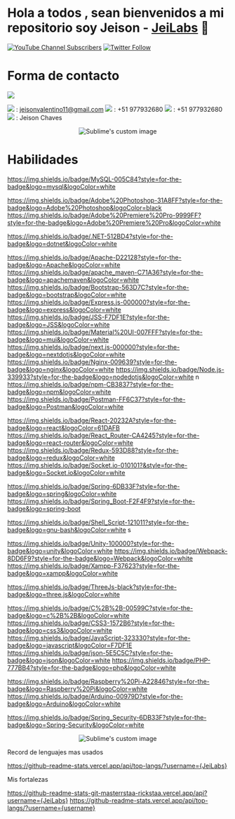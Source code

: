 # Hola a todos , sean bienvenidos a mi repositorio  soy Jeison -  [JeiLabs][youtube] 👋

[![YouTube Channel Subscribers](https://img.shields.io/youtube/channel/subscribers/UCNErMFOj7AVGZxYlSPaWw8g?logo=youtube&logoColor=red&style=for-the-badge)][youtube]
[![Twitter Follow](https://img.shields.io/twitter/follow/JeiLabs?color=1DA1F2&logo=twitter&style=for-the-badge)](https://twitter.com/intent/follow?original_referer=https%3A%2F%2Fgithub.com%2FcodeSTACKr&screen_name=codeSTACKr)

# Forma de contacto 
<a href="https://www.linkedin.com/in/jeison-chavez-18a740221/">
<img src="https://img.shields.io/badge/jeison-chavez-18a740221?style=for-the-badge&logo=linkedin&logoColor=white" />  
<a/>

<img src="https://img.shields.io/badge/Gmail-D14836?style=for-the-badge&logo=gmail&logoColor=white" />  :  jeisonvalentino11@gmail.com 
<img src="https://img.shields.io/badge/WhatsApp-25D366?style=for-the-badge&logo=whatsapp&logoColor=white" /> : +51 977932680
<img src="https://img.shields.io/badge/Telegram-2CA5E0?style=for-the-badge&logo=telegram&logoColor=white" /> : +51 977932680
  <img src="https://img.shields.io/badge/Messenger-00B2FF?style=for-the-badge&logo=messenger&logoColor=white" /> : Jeison Chaves 

<p align="center">
  <img src="https://user-images.githubusercontent.com/91108144/226403090-afb5dba1-b770-4170-af64-1c871c4087ee.gif" alt="Sublime's custom image"/>
</p>

# Habilidades  
  
  
https://img.shields.io/badge/MySQL-005C84?style=for-the-badge&logo=mysql&logoColor=white 

https://img.shields.io/badge/Adobe%20Photoshop-31A8FF?style=for-the-badge&logo=Adobe%20Photoshop&logoColor=black 
https://img.shields.io/badge/Adobe%20Premiere%20Pro-9999FF?style=for-the-badge&logo=Adobe%20Premiere%20Pro&logoColor=white 
  
https://img.shields.io/badge/.NET-512BD4?style=for-the-badge&logo=dotnet&logoColor=white 

https://img.shields.io/badge/Apache-D22128?style=for-the-badge&logo=Apache&logoColor=white    
https://img.shields.io/badge/apache_maven-C71A36?style=for-the-badge&logo=apachemaven&logoColor=white 
https://img.shields.io/badge/Bootstrap-563D7C?style=for-the-badge&logo=bootstrap&logoColor=white   
  https://img.shields.io/badge/Express.js-000000?style=for-the-badge&logo=express&logoColor=white  
https://img.shields.io/badge/JSS-F7DF1E?style=for-the-badge&logo=JSS&logoColor=white 
https://img.shields.io/badge/Material%20UI-007FFF?style=for-the-badge&logo=mui&logoColor=white  
https://img.shields.io/badge/next.js-000000?style=for-the-badge&logo=nextdotjs&logoColor=white 
https://img.shields.io/badge/Nginx-009639?style=for-the-badge&logo=nginx&logoColor=white 
https://img.shields.io/badge/Node.js-339933?style=for-the-badge&logo=nodedotjs&logoColor=white n
https://img.shields.io/badge/npm-CB3837?style=for-the-badge&logo=npm&logoColor=white  
https://img.shields.io/badge/Postman-FF6C37?style=for-the-badge&logo=Postman&logoColor=white  

https://img.shields.io/badge/React-20232A?style=for-the-badge&logo=react&logoColor=61DAFB 
https://img.shields.io/badge/React_Router-CA4245?style=for-the-badge&logo=react-router&logoColor=white  
https://img.shields.io/badge/Redux-593D88?style=for-the-badge&logo=redux&logoColor=white   
 https://img.shields.io/badge/Socket.io-010101?&style=for-the-badge&logo=Socket.io&logoColor=white


https://img.shields.io/badge/Spring-6DB33F?style=for-the-badge&logo=spring&logoColor=white  
https://img.shields.io/badge/Spring_Boot-F2F4F9?style=for-the-badge&logo=spring-boot  

https://img.shields.io/badge/Shell_Script-121011?style=for-the-badge&logo=gnu-bash&logoColor=white s 


https://img.shields.io/badge/Unity-100000?style=for-the-badge&logo=unity&logoColor=white 
https://img.shields.io/badge/Webpack-8DD6F9?style=for-the-badge&logo=Webpack&logoColor=white  
https://img.shields.io/badge/Xampp-F37623?style=for-the-badge&logo=xampp&logoColor=white 


https://img.shields.io/badge/ThreeJs-black?style=for-the-badge&logo=three.js&logoColor=white 
  
  
  https://img.shields.io/badge/C%2B%2B-00599C?style=for-the-badge&logo=c%2B%2B&logoColor=white  
https://img.shields.io/badge/CSS3-1572B6?style=for-the-badge&logo=css3&logoColor=white 
https://img.shields.io/badge/JavaScript-323330?style=for-the-badge&logo=javascript&logoColor=F7DF1E 
https://img.shields.io/badge/json-5E5C5C?style=for-the-badge&logo=json&logoColor=white 
https://img.shields.io/badge/PHP-777BB4?style=for-the-badge&logo=php&logoColor=white  



https://img.shields.io/badge/Raspberry%20Pi-A22846?style=for-the-badge&logo=Raspberry%20Pi&logoColor=white  
 https://img.shields.io/badge/Arduino-00979D?style=for-the-badge&logo=Arduino&logoColor=white 

https://img.shields.io/badge/Spring_Security-6DB33F?style=for-the-badge&logo=Spring-Security&logoColor=white   
  
<p align="center">
  <img src="https://user-images.githubusercontent.com/91108144/226403279-7a9bfaf8-d9f7-4b16-935f-e7331f0a1a04.gif" alt="Sublime's custom image"/>
</p>

Record de lenguajes mas usados
  
  https://github-readme-stats.vercel.app/api/top-langs/?username={JeiLabs}
  
Mis fortalezas 
  
  https://github-readme-stats-git-masterrstaa-rickstaa.vercel.app/api?username={JeiLabs}
  https://github-readme-stats.vercel.app/api/top-langs/?username={username}

[youtube]:https://www.youtube.com/@JeiLabs
[twitter]:https://twitter.com/JeiLabs
[linkedin]: https://www.linkedin.com/in/jeison-chavez-18a740221/
